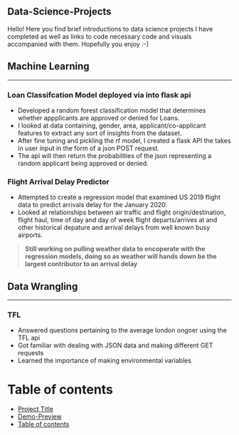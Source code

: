 ## Data-Science-Projects
Hello! Here you find brief introductions to data science projects I have completed as well as links to code necessary code and visuals accompanied with them. Hopefully you enjoy :-)

## Machine Learning
___________________________________
### Loan Classifcation Model deployed via into flask api

- Developed a random forest classification model that determines whether appplicants are approved or denied for Loans. 
- I looked at data containing, gender, area, applicant/co-applicant features to extract any sort of insights from the dataset. 
- After fine tuning and pickling the rf model, I created a flask API the takes in user input in the form of a json POST request. 
- The api will then return the probabilities of the json representing a random applicant being approved or denied.

### Flight Arrival Delay Predictor
 
- Attempted to create a regression model that examined US 2019 flight data to predict arrivals delay for the January 2020. 
- Looked at relationships between air traffic and flight origin/destination, flight haul, time of day and day of week flight departs/arrives at and other historical depature and arrival delays from well known busy airports.
> **Still working on pulling weather data to encoperate with the regression models, doing so as weather will hands down be the largest contributor to an arrival delay**   

## Data Wrangling
___________________________________
### TFL 
- Answered questions pertaining to the average london ongoer using the TFL api
- Got familiar with dealing with JSON data and making different GET requests
- Learned the importance of making environmental variables 




# Table of contents



- [Project Title](#project-title)
- [Demo-Preview](#demo-preview)
- [Table of contents](#table-of-contents)

